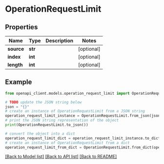 # OperationRequestLimit


## Properties

Name | Type | Description | Notes
------------ | ------------- | ------------- | -------------
**source** | **str** |  | [optional] 
**index** | **int** |  | [optional] 
**length** | **int** |  | [optional] 

## Example

```python
from openapi_client.models.operation_request_limit import OperationRequestLimit

# TODO update the JSON string below
json = "{}"
# create an instance of OperationRequestLimit from a JSON string
operation_request_limit_instance = OperationRequestLimit.from_json(json)
# print the JSON string representation of the object
print(OperationRequestLimit.to_json())

# convert the object into a dict
operation_request_limit_dict = operation_request_limit_instance.to_dict()
# create an instance of OperationRequestLimit from a dict
operation_request_limit_from_dict = OperationRequestLimit.from_dict(operation_request_limit_dict)
```
[[Back to Model list]](../README.md#documentation-for-models) [[Back to API list]](../README.md#documentation-for-api-endpoints) [[Back to README]](../README.md)


